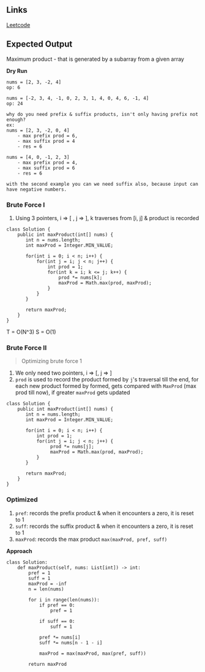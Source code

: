 ## Links
[Leetcode](https://leetcode.com/problems/maximum-product-subarray)

## Expected Output
Maximum product - that is generated by a subarray from a given array 

**Dry Run**
```
nums = [2, 3, -2, 4]
op: 6

nums = [-2, 3, 4, -1, 0, 2, 3, 1, 4, 0, 4, 6, -1, 4]
op: 24

why do you need prefix & suffix products, isn't only having prefix not enough?
ex:
nums = [2, 3, -2, 0, 4]
    - max prefix prod = 6, 
    - max suffix prod = 4
    - res = 6

nums = [4, 0, -1, 2, 3]
    - max prefix prod = 4, 
    - max suffix prod = 6
    - res = 6

with the second example you can we need suffix also, because input can have negative numbers.
```

### Brute Force I
1. Using 3 pointers, i => [ , j => ], k traverses from [i, j] & product is recorded

```
class Solution {
    public int maxProduct(int[] nums) {
       int n = nums.length; 
       int maxProd = Integer.MIN_VALUE;

       for(int i = 0; i < n; i++) {
           for(int j = i; j < n; j++) {
               int prod = 1;
               for(int k = i; k <= j; k++) {
                   prod *= nums[k];
                   maxProd = Math.max(prod, maxProd);
               }
           }
       } 

       return maxProd;
    }
}
```
T = O(N^3)
S = O(1)

### Brute Force II
> Optimizing brute force 1
1. We only need two pointers, i => [, j => ]
2. `prod` is used to record the product formed by `j`'s traversal till the end, for each new product formed by formed, gets compared with `MaxProd` (max prod till now), if greater `maxProd` gets updated

```
class Solution {
    public int maxProduct(int[] nums) {
       int n = nums.length; 
       int maxProd = Integer.MIN_VALUE;

       for(int i = 0; i < n; i++) {
           int prod = 1;
           for(int j = i; j < n; j++) {
                prod *= nums[j];
                maxProd = Math.max(prod, maxProd);
           }
       } 

       return maxProd;
    }
}
```

### Optimized
1. `pref`: records the prefix product & when it encounters a zero, it is reset to 1 
2. `suff`: records the suffix product & when it encounters a zero, it is reset to 1
3. `maxProd`: records the max product `max(maxProd, pref, suff)` 

**Approach**
```
class Solution:
    def maxProduct(self, nums: List[int]) -> int:
        pref = 1
        suff = 1
        maxProd = -inf
        n = len(nums)

        for i in range(len(nums)):
            if pref == 0:
                pref = 1

            if suff == 0:
                suff = 1
            
            pref *= nums[i]
            suff *= nums[n - 1 - i]
            
            maxProd = max(maxProd, max(pref, suff))
        
        return maxProd
```
